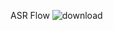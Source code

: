 
ASR Flow
![download](https://user-images.githubusercontent.com/46412734/144534043-a2d57664-4061-4e20-80cb-d3ab3f1b5e96.png)
